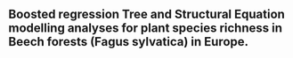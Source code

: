## Boosted regression Tree and Structural Equation modelling analyses for plant species richness in Beech forests (Fagus sylvatica) in Europe. 
